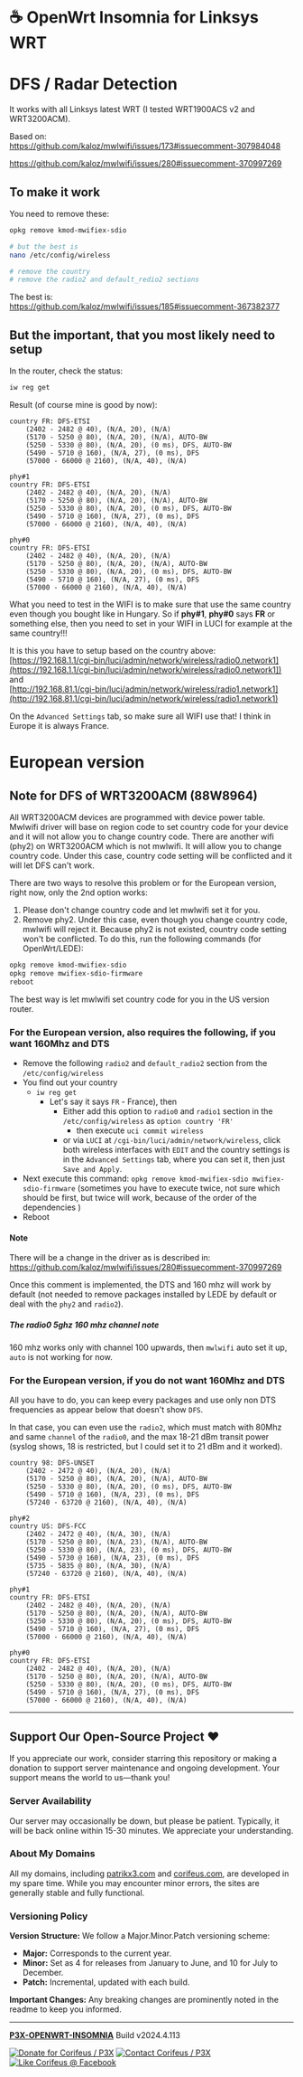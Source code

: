 [//]: #@corifeus-header

# ☕ OpenWrt Insomnia for Linksys WRT

                        
[//]: #@corifeus-header:end

# DFS / Radar Detection

It works with all Linksys latest WRT (I tested WRT1900ACS v2 and WRT3200ACM).  

Based on:  
https://github.com/kaloz/mwlwifi/issues/173#issuecomment-307984048

https://github.com/kaloz/mwlwifi/issues/280#issuecomment-370997269

## To make it work

You need to remove these:

```bash
opkg remove kmod-mwifiex-sdio

# but the best is
nano /etc/config/wireless

# remove the country
# remove the radio2 and default_redio2 sections
```

The best is:  
https://github.com/kaloz/mwlwifi/issues/185#issuecomment-367382377

## But the important, that you most likely need to setup

In the router, check the status:

```bash
iw reg get
```

Result (of course mine is good by now):
```text
country FR: DFS-ETSI
	(2402 - 2482 @ 40), (N/A, 20), (N/A)
	(5170 - 5250 @ 80), (N/A, 20), (N/A), AUTO-BW
	(5250 - 5330 @ 80), (N/A, 20), (0 ms), DFS, AUTO-BW
	(5490 - 5710 @ 160), (N/A, 27), (0 ms), DFS
	(57000 - 66000 @ 2160), (N/A, 40), (N/A)

phy#1
country FR: DFS-ETSI
	(2402 - 2482 @ 40), (N/A, 20), (N/A)
	(5170 - 5250 @ 80), (N/A, 20), (N/A), AUTO-BW
	(5250 - 5330 @ 80), (N/A, 20), (0 ms), DFS, AUTO-BW
	(5490 - 5710 @ 160), (N/A, 27), (0 ms), DFS
	(57000 - 66000 @ 2160), (N/A, 40), (N/A)

phy#0
country FR: DFS-ETSI
	(2402 - 2482 @ 40), (N/A, 20), (N/A)
	(5170 - 5250 @ 80), (N/A, 20), (N/A), AUTO-BW
	(5250 - 5330 @ 80), (N/A, 20), (0 ms), DFS, AUTO-BW
	(5490 - 5710 @ 160), (N/A, 27), (0 ms), DFS
	(57000 - 66000 @ 2160), (N/A, 40), (N/A)
```

What you need to test in the WIFI is to make sure that use the same country even though you bought like in Hungary. So if **phy#1**, **phy#0** says **FR** or something else, then you need to set in your WIFI in LUCI for example at the same country!!!

It is this you have to setup based on the country above:  
[https://192.168.1.1/cgi-bin/luci/admin/network/wireless/radio0.network1](https://192.168.1.1/cgi-bin/luci/admin/network/wireless/radio0.network1])  
and  
[http://192.168.81.1/cgi-bin/luci/admin/network/wireless/radio1.network1](http://192.168.81.1/cgi-bin/luci/admin/network/wireless/radio1.network1)  

On the ```Advanced Settings``` tab, so make sure all WIFI use that! I think in Europe it is always France.

# European version

## Note for DFS of WRT3200ACM (88W8964)

All WRT3200ACM devices are programmed with device power table. Mwlwifi driver will base on region code to set country code for your device and it will not allow you to change country code. There are another wifi (phy2) on WRT3200ACM which is not mwlwifi. It will allow you to change country code. Under this case, country code setting will be conflicted and it will let DFS can't work.

There are two ways to resolve this problem or for the European version, right now, only the 2nd option works:
    
1. Please don't change country code and let mwlwifi set it for you.   
2. Remove phy2. Under this case, even though you change country code, mwlwifi will reject it. Because phy2 is not existed, country code setting won't be conflicted. To do this, run the following commands (for OpenWrt/LEDE):
    
```sh
opkg remove kmod-mwifiex-sdio
opkg remove mwifiex-sdio-firmware
reboot
```
        
The best way is let mwlwifi set country code for you in the US version router.
        
### For the European version, also requires the following, if you want 160Mhz and DTS
      
* Remove the following ```radio2``` and ```default_radio2``` section from the ```/etc/config/wireless```    
* You find out your country
  * ```iw reg get```
    * Let's say it says ```FR``` - France), then
      * Either add this option to ```radio0``` and ```radio1``` section  in the  ```/etc/config/wireless``` as ```option country 'FR'```
        * then execute ```uci commit wireless``` 
      * or via ```LUCI``` at ```/cgi-bin/luci/admin/network/wireless```, click both wireless interfaces with ```EDIT``` and the country settings is in the ```Advanced Settings``` tab, where you can set it, then just ```Save and Apply```.
* Next execute this command: ```opkg remove kmod-mwifiex-sdio mwifiex-sdio-firmware``` (sometimes you have to execute twice, not sure which should be first, but twice will work, because of the order of the dependencies )  
* Reboot  


#### Note

There will be a change in the driver as is described in:  
https://github.com/kaloz/mwlwifi/issues/280#issuecomment-370997269   
  
Once this comment is implemented, the DTS and 160 mhz will work by default (not needed to remove packages installed by LEDE by default or deal with the ```phy2``` and ```radio2```).

##### The radio0 5ghz 160 mhz channel note

160 mhz works only with channel 100 upwards, then ```mwlwifi``` auto set it up, ```auto``` is not working for now.

### For the European version, if you do not want 160Mhz and DTS

All you have to do, you can keep every packages and use only non DTS frequencies as appear below that doesn't show ```DFS```.

In that case, you can even use the ```radio2```, which must match with 80Mhz and same ```channel``` of the ```radio0```, and the max 18-21 dBm transit power (syslog shows, 18 is restricted, but I could set it to 21 dBm and it worked).

```text
country 98: DFS-UNSET
	(2402 - 2472 @ 40), (N/A, 20), (N/A)
	(5170 - 5250 @ 80), (N/A, 20), (N/A), AUTO-BW
	(5250 - 5330 @ 80), (N/A, 20), (0 ms), DFS, AUTO-BW
	(5490 - 5710 @ 160), (N/A, 23), (0 ms), DFS
	(57240 - 63720 @ 2160), (N/A, 40), (N/A)

phy#2
country US: DFS-FCC
	(2402 - 2472 @ 40), (N/A, 30), (N/A)
	(5170 - 5250 @ 80), (N/A, 23), (N/A), AUTO-BW
	(5250 - 5330 @ 80), (N/A, 23), (0 ms), DFS, AUTO-BW
	(5490 - 5730 @ 160), (N/A, 23), (0 ms), DFS
	(5735 - 5835 @ 80), (N/A, 30), (N/A)
	(57240 - 63720 @ 2160), (N/A, 40), (N/A)

phy#1
country FR: DFS-ETSI
	(2402 - 2482 @ 40), (N/A, 20), (N/A)
	(5170 - 5250 @ 80), (N/A, 20), (N/A), AUTO-BW
	(5250 - 5330 @ 80), (N/A, 20), (0 ms), DFS, AUTO-BW
	(5490 - 5710 @ 160), (N/A, 27), (0 ms), DFS
	(57000 - 66000 @ 2160), (N/A, 40), (N/A)

phy#0
country FR: DFS-ETSI
	(2402 - 2482 @ 40), (N/A, 20), (N/A)
	(5170 - 5250 @ 80), (N/A, 20), (N/A), AUTO-BW
	(5250 - 5330 @ 80), (N/A, 20), (0 ms), DFS, AUTO-BW
	(5490 - 5710 @ 160), (N/A, 27), (0 ms), DFS
	(57000 - 66000 @ 2160), (N/A, 40), (N/A)
```



[//]: #@corifeus-footer

---


## Support Our Open-Source Project ❤️
If you appreciate our work, consider starring this repository or making a donation to support server maintenance and ongoing development. Your support means the world to us—thank you!

### Server Availability
Our server may occasionally be down, but please be patient. Typically, it will be back online within 15-30 minutes. We appreciate your understanding.

### About My Domains
All my domains, including [patrikx3.com](https://patrikx3.com) and [corifeus.com](https://corifeus.com), are developed in my spare time. While you may encounter minor errors, the sites are generally stable and fully functional.

### Versioning Policy
**Version Structure:** We follow a Major.Minor.Patch versioning scheme:
- **Major:** Corresponds to the current year.
- **Minor:** Set as 4 for releases from January to June, and 10 for July to December.
- **Patch:** Incremental, updated with each build.

**Important Changes:** Any breaking changes are prominently noted in the readme to keep you informed.

---


[**P3X-OPENWRT-INSOMNIA**](https://corifeus.com/openwrt-insomnia) Build v2024.4.113

 [![Donate for Corifeus / P3X](https://img.shields.io/badge/Donate-Corifeus-003087.svg)](https://www.paypal.com/cgi-bin/webscr?cmd=_s-xclick&hosted_button_id=QZVM4V6HVZJW6)  [![Contact Corifeus / P3X](https://img.shields.io/badge/Contact-P3X-ff9900.svg)](https://www.patrikx3.com/en/front/contact) [![Like Corifeus @ Facebook](https://img.shields.io/badge/LIKE-Corifeus-3b5998.svg)](https://www.facebook.com/corifeus.software)






[//]: #@corifeus-footer:end
